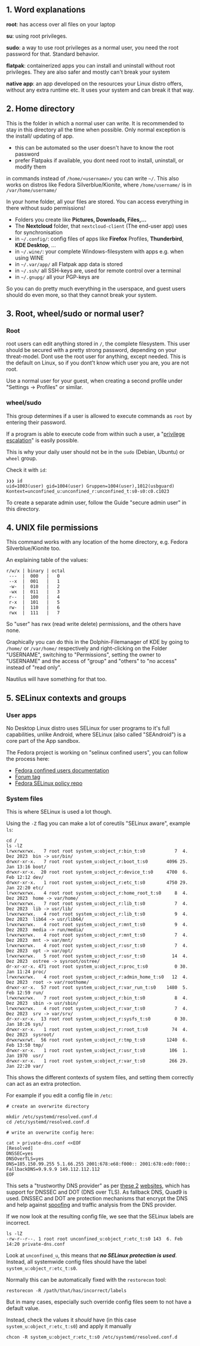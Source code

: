 ## 1. Word explanations
**root**: has access over all files on your laptop

**su**: using root privileges.

**sudo**: a way to use root privileges as a normal user, you need the root password for that. Standard behavior.

**flatpak**: containerized apps you can install and uninstall without root privileges. They are also safer and mostly can't break your system

**native app**: an app developed on the resources your Linux distro offers, without any extra runtime etc. It uses your system and can break it that way.

## 2. Home directory
This is the folder in which a normal user can write. It is recommended to stay in this directory all the time when possible. Only normal exception is the install/ updating of app.

- this can be automated so the user doesn't have to know the root password
- prefer Flatpaks if available, you dont need root to install, uninstall, or modify them

in commands instead of `/home/<username>/` you can write `~/`. This also works on distros like Fedora Silverblue/Kionite, where 
`/home/username/` is in `/var/home/username/`

In your home folder, all your files are stored. You can access everything in there without sudo permissions!
- Folders you create like **Pictures, Downloads, Files,...**
- The **Nextcloud** folder, that `nextcloud-client` (The end-user app) uses for synchronisation
- in `~/.config/`: config files of apps like **Firefox** Profiles, **Thunderbird**, **KDE Desktop**, ...
- in `~/.wine/`: your complete Windows-filesystem with apps e.g. when using WINE
- in `~/.var/app/` all Flatpak app data is stored
- in `~/.ssh/` all SSH-keys are, used for remote control over a terminal
- in `~/.gnupg/` all your PGP-keys are

So you can do pretty much everything in the userspace, and guest users should do even more, so that they cannot break your system.

## 3. Root, wheel/sudo or normal user?

### Root
root users can edit anything stored in `/`, the complete filesystem. This user should be secured with a pretty strong password, depending on your threat-model. Dont use the root user for anything, except needed. This is the default on Linux, so if you dont't know which user you are, you are not root.

Use a normal user for your guest, when creating a second profile under "Settings -> Profiles" or similar.

### wheel/sudo
This group determines if a user is allowed to execute commands as `root` by entering their password.

If a program is able to execute code from within such a user, a "[privilege escalation](https://en.wikipedia.org/wiki/Privilege_escalation)" is easily possible.

This is why your daily user should not be in the `sudo` (Debian, Ubuntu) or `wheel` group.

Check it with `id`:

```
❯❯❯ id
uid=1003(user) gid=1004(user) Gruppen=1004(user),1012(usbguard) Kontext=unconfined_u:unconfined_r:unconfined_t:s0-s0:c0.c1023
```

To create a separate admin user, follow the Guide "secure admin user" in this directory.


## 4. UNIX file permissions

This command works with any location of the home directory, e.g. Fedora Silverblue/Kionite too.

An explaining table of the values:
```
r/w/x | binary | octal
 ---  |  000   |   0
 --x  |  001   |   1
 -w-  |  010   |   2
 -wx  |  011   |   3
 r--  |  100   |   4
 r-x  |  101   |   5
 rw-  |  110   |   6
 rwx  |  111   |   7
```

So "user" has rwx (read write delete) permissions, and the others have none.

Graphically you can do this in the Dolphin-Filemanager of KDE by going to `/home/` or `/var/home/` respectively and right-clicking on the Folder "USERNAME", switching to "Permissions", setting the owner to "USERNAME" and the access of "group" and "others" to "no access" instead of "read only".

Nautilus will have something for that too.

## 5. SELinux contexts and groups

### User apps
No Desktop Linux distro uses SELinux for user programs to it's full capabilities, unlike Android, where SELinux (also called "SEAndroid") is a core part of the App sandbox.

The Fedora project is working on "selinux confined users", you can follow the process here:

- [Fedora confined users documentation](https://fedoraproject.org/wiki/SELinux/ConfinedUsers)
- [Forum tag](https://discussion.fedoraproject.org/search?q=%23selinux-confined-users%20order%3Alatest)
- [Fedora SELinux policy repo](https://github.com/fedora-selinux/selinux-policy)

### System files
This is where SELinux is used a lot though.

Using the `-Z` flag you can make a lot of coreutils "SELinux aware", example `ls`:

```
cd /
ls -lZ
lrwxrwxrwx.   7 root root system_u:object_r:bin_t:s0           7  4. Dez 2023  bin -> usr/bin/
drwxr-xr-x.   7 root root system_u:object_r:boot_t:s0       4096 25. Jan 13:16 boot/
drwxr-xr-x.  20 root root system_u:object_r:device_t:s0     4700  6. Feb 12:12 dev/
drwxr-xr-x.   1 root root system_u:object_r:etc_t:s0        4750 29. Jan 22:20 etc/
lrwxrwxrwx.   4 root root system_u:object_r:home_root_t:s0     8  4. Dez 2023  home -> var/home/
lrwxrwxrwx.   7 root root system_u:object_r:lib_t:s0           7  4. Dez 2023  lib -> usr/lib/
lrwxrwxrwx.   4 root root system_u:object_r:lib_t:s0           9  4. Dez 2023  lib64 -> usr/lib64/
lrwxrwxrwx.   4 root root system_u:object_r:mnt_t:s0           9  4. Dez 2023  media -> run/media/
lrwxrwxrwx.   4 root root system_u:object_r:mnt_t:s0           7  4. Dez 2023  mnt -> var/mnt/
lrwxrwxrwx.   4 root root system_u:object_r:usr_t:s0           7  4. Dez 2023  opt -> var/opt/
lrwxrwxrwx.   5 root root system_u:object_r:usr_t:s0          14  4. Dez 2023  ostree -> sysroot/ostree/
dr-xr-xr-x. 471 root root system_u:object_r:proc_t:s0          0 30. Jan 11:24 proc/
lrwxrwxrwx.   4 root root system_u:object_r:admin_home_t:s0   12  4. Dez 2023  root -> var/roothome/
drwxr-xr-x.  57 root root system_u:object_r:var_run_t:s0    1480  5. Feb 12:59 run/
lrwxrwxrwx.   7 root root system_u:object_r:bin_t:s0           8  4. Dez 2023  sbin -> usr/sbin/
lrwxrwxrwx.   4 root root system_u:object_r:var_t:s0           7  4. Dez 2023  srv -> var/srv/
dr-xr-xr-x.  13 root root system_u:object_r:sysfs_t:s0         0 30. Jan 10:26 sys/
drwxr-xr-x.   1 root root system_u:object_r:root_t:s0         74  4. Dez 2023  sysroot/
drwxrwxrwt.  56 root root system_u:object_r:tmp_t:s0        1240  6. Feb 13:50 tmp/
drwxr-xr-x.   1 root root system_u:object_r:usr_t:s0         106  1. Jan 1970  usr/
drwxr-xr-x.   1 root root system_u:object_r:var_t:s0         266 29. Jan 22:20 var/
```

This shows the different contexts of system files, and setting them correctly can act as an extra protection.

For example if you edit a config file in `/etc`:

```
# create an overwrite directory

mkdir /etc/systemd/resolved.conf.d
cd /etc/systemd/resolved.conf.d

# write an overwrite config here:

cat > private-dns.conf <<EOF
[Resolved]
DNSSEC=yes
DNSOverTLS=yes
DNS=185.150.99.255 5.1.66.255 2001:678:e68:f000:: 2001:678:ed0:f000::
FallbackDNS=9.9.9.9 149.112.112.112
EOF
```

This sets a "trustworthy DNS provider" as per [these 2](https://www.privacy-handbuch.de/handbuch_93d.htm) [websites](https://www.heise.de/ratgeber/DNSSEC-Know-how-Werkzeuge-und-Software-fuer-den-Administrator-2643530.html), which has support for DNSSEC and DOT (DNS over TLS). As fallback DNS, Quad9 is used. DNSSEC and DOT are protection mechanisms that encrypt the DNS and help against [spoofing](https://en.wikipedia.org/wiki/Spoofing_attack) and traffic analysis from the DNS provider.

If we now look at the resulting config file, we see that the SELinux labels are incorrect.

```
ls -lZ
-rw-r--r--. 1 root root unconfined_u:object_r:etc_t:s0 143  6. Feb 14:20 private-dns.conf
```

Look at `unconfined_u`, this means that ***no SELinux protection is used***. Instead, all systemwide config files should have the label `system_u:object_r:etc_t:s0`.

Normally this can be automatically fixed with the `restorecon` tool:

```
restorecon -R /path/that/has/incorrect/labels
```

But in many cases, especially such override config files seem to not have a default value.

Instead, check the values it *should* have (in this case `system_u:object_r:etc_t:s0`) and apply it manually

```
chcon -R system_u:object_r:etc_t:s0 /etc/systemd/resolved.conf.d
```
